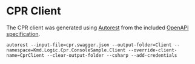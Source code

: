 # CPR Client

The CPR client was generated using [Autorest](https://github.com/Azure/autorest) from the included [OpenAPI specification](https://swagger.io/specification/).

```shell
autorest --input-file=cpr.swagger.json --output-folder=Client --namespace=Kmd.Logic.Cpr.ConsoleSample.Client --override-client-name=CprClient --clear-output-folder --csharp --add-credentials
```